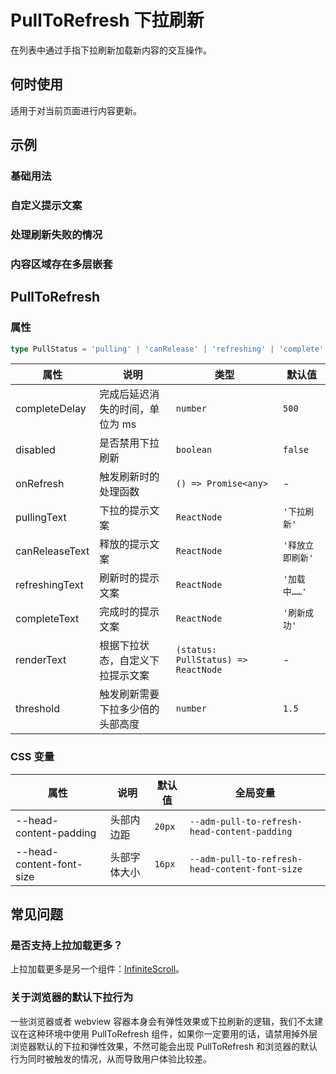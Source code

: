 # PullToRefresh 下拉刷新

在列表中通过手指下拉刷新加载新内容的交互操作。

## 何时使用

适用于对当前页面进行内容更新。

## 示例

### 基础用法

<code src="./demos/demo1.tsx"></code>

### 自定义提示文案

<code src="./demos/demo2.tsx"></code>

### 处理刷新失败的情况

<code src="./demos/demo3.tsx"></code>

### 内容区域存在多层嵌套

<code src="./demos/demo-nested.tsx"></code>

## PullToRefresh

### 属性

```ts | pure
type PullStatus = 'pulling' | 'canRelease' | 'refreshing' | 'complete'
```

| 属性 | 说明 | 类型 | 默认值 |
| --- | --- | --- | --- |
| completeDelay | 完成后延迟消失的时间，单位为 ms | `number` | `500` |
| disabled | 是否禁用下拉刷新 | `boolean` | `false` | 、 |
| onRefresh | 触发刷新时的处理函数 | `() => Promise<any>` | - |
| pullingText | 下拉的提示文案 | `ReactNode` | `'下拉刷新'` |
| canReleaseText | 释放的提示文案 | `ReactNode` | `'释放立即刷新'` |
| refreshingText | 刷新时的提示文案 | `ReactNode` | `'加载中……'` |
| completeText | 完成时的提示文案 | `ReactNode` | `'刷新成功'` |
| renderText | 根据下拉状态，自定义下拉提示文案 | `(status: PullStatus) => ReactNode` | - |
| threshold | 触发刷新需要下拉多少倍的头部高度 | `number` | `1.5` |

### CSS 变量

| 属性 | 说明 | 默认值 | 全局变量 |
| --- | --- | --- | --- |
| --head-content-padding | 头部内边距 | `20px` | `--adm-pull-to-refresh-head-content-padding` |
| --head-content-font-size | 头部字体大小 | `16px` | `--adm-pull-to-refresh-head-content-font-size` |

## 常见问题

### 是否支持上拉加载更多？

上拉加载更多是另一个组件：[InfiniteScroll](/zh/components/infinite-scroll)。

### 关于浏览器的默认下拉行为

一些浏览器或者 webview 容器本身会有弹性效果或下拉刷新的逻辑，我们不太建议在这种环境中使用 PullToRefresh 组件，如果你一定要用的话，请禁用掉外层浏览器默认的下拉和弹性效果，不然可能会出现 PullToRefresh 和浏览器的默认行为同时被触发的情况，从而导致用户体验比较差。
